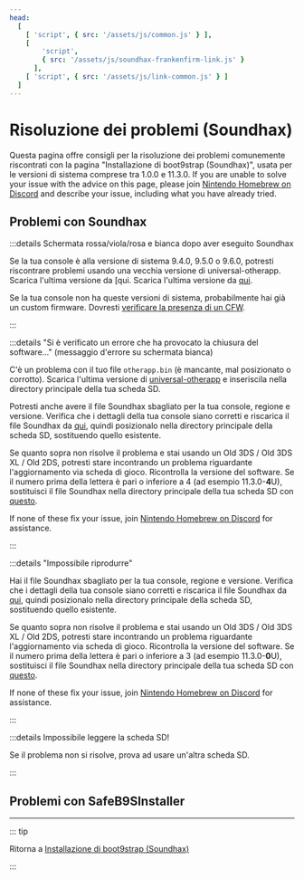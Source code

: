 ```yaml
---
head:
  [
    [ 'script', { src: '/assets/js/common.js' } ],
    [
        'script',
        { src: '/assets/js/soundhax-frankenfirm-link.js' }
      ],
    [ 'script', { src: '/assets/js/link-common.js' } ]
  ]
---
```


# Risoluzione dei problemi (Soundhax)

Questa pagina offre consigli per la risoluzione dei problemi comunemente riscontrati con la pagina "Installazione di boot9strap (Soundhax)", usata per le versioni di sistema comprese tra 1.0.0 e 11.3.0. If you are unable to solve your issue with the advice on this page, please join [Nintendo Homebrew on Discord](https://discord.gg/MWxPgEp) and describe your issue, including what you have already tried.

## Problemi con Soundhax

:::details Schermata rossa/viola/rosa e bianca dopo aver eseguito Soundhax

Se la tua console è alla versione di sistema 9.4.0, 9.5.0 o 9.6.0, potresti riscontrare problemi usando una vecchia versione di universal-otherapp. Scarica l'ultima versione da [qui. Scarica l'ultima versione da [qui](https://github.com/TuxSH/universal-otherapp/releases/latest).

Se la tua console non ha queste versioni di sistema, probabilmente hai già un custom firmware. Dovresti [verificare la presenza di un CFW](checking-for-cfw).

:::

:::details "Si è verificato un errore che ha provocato la chiusura del software..." (messaggio d'errore su schermata bianca)

C'è un problema con il tuo file `otherapp.bin` (è mancante, mal posizionato o corrotto). Scarica l'ultima versione di [universal-otherapp](https://github.com/TuxSH/universal-otherapp/releases/latest) e inseriscila nella directory principale della tua scheda SD.

Potresti anche avere il file Soundhax sbagliato per la tua console, regione e versione. Verifica che i dettagli della tua console siano corretti e riscarica il file Soundhax da [qui](http://soundhax.com), quindi posizionalo nella directory principale della scheda SD, sostituendo quello esistente.

Se quanto sopra non risolve il problema e stai usando un Old 3DS / Old 3DS XL / Old 2DS, potresti stare incontrando un problema riguardante l'aggiornamento via scheda di gioco. Ricontrolla la versione del software. Se il numero prima della lettera è pari o inferiore a 4 (ad esempio 11.3.0-**4**U), sostituisci il file Soundhax nella directory principale della tua scheda SD con [questo](http://soundhax.686178.xyz/frankenfirm.html?crash).

If none of these fix your issue, join [Nintendo Homebrew on Discord](https://discord.gg/MWxPgEp) for assistance.

:::

:::details "Impossibile riprodurre"

Hai il file Soundhax sbagliato per la tua console, regione e versione. Verifica che i dettagli della tua console siano corretti e riscarica il file Soundhax da [qui](http://soundhax.com), quindi posizionalo nella directory principale della scheda SD, sostituendo quello esistente.

Se quanto sopra non risolve il problema e stai usando un Old 3DS / Old 3DS XL / Old 2DS, potresti stare incontrando un problema riguardante l'aggiornamento via scheda di gioco. Ricontrolla la versione del software. Se il numero prima della lettera è pari o inferiore a 3 (ad esempio 11.3.0-**0**U), sostituisci il file Soundhax nella directory principale della tua scheda SD con [questo](http://soundhax.686178.xyz/frankenfirm.html?unplayable).

If none of these fix your issue, join [Nintendo Homebrew on Discord](https://discord.gg/MWxPgEp) for assistance.

:::

:::details Impossibile leggere la scheda SD!

Se il problema non si risolve, prova ad usare un'altra scheda SD.

:::

## Problemi con SafeB9SInstaller

<!--@include: ./_include/troubleshooting-sb9si-bin.md -->

<!--@include: ./_include/troubleshooting-sb9si-common.md -->

<!--@include: ./_include/troubleshooting-get-help-common.md -->

---

::: tip

Ritorna a [Installazione di boot9strap (Soundhax)](installing-boot9strap-\(soundhax\))

:::

<!--@include: ./_include/troubleshooting-return.md -->
